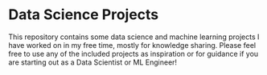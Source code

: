 # Data Science Projects
This repository contains some data science and machine learning projects I have worked on in my free time, mostly for knowledge sharing. Please feel free to use any of the included projects as inspiration or for guidance if you are starting out as a Data Scientist or ML Engineer!
